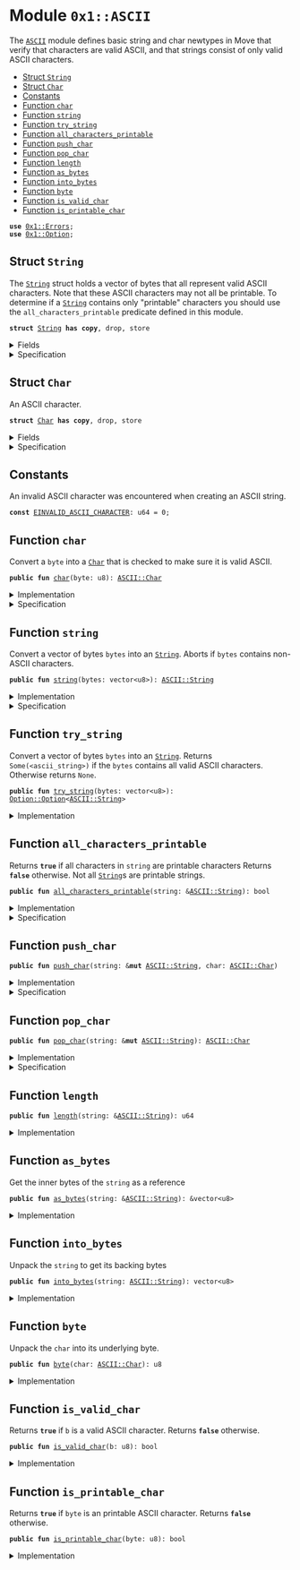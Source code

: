 
<a name="0x1_ASCII"></a>

# Module `0x1::ASCII`

The <code><a href="ASCII.md#0x1_ASCII">ASCII</a></code> module defines basic string and char newtypes in Move that verify
that characters are valid ASCII, and that strings consist of only valid ASCII characters.


-  [Struct `String`](#0x1_ASCII_String)
-  [Struct `Char`](#0x1_ASCII_Char)
-  [Constants](#@Constants_0)
-  [Function `char`](#0x1_ASCII_char)
-  [Function `string`](#0x1_ASCII_string)
-  [Function `try_string`](#0x1_ASCII_try_string)
-  [Function `all_characters_printable`](#0x1_ASCII_all_characters_printable)
-  [Function `push_char`](#0x1_ASCII_push_char)
-  [Function `pop_char`](#0x1_ASCII_pop_char)
-  [Function `length`](#0x1_ASCII_length)
-  [Function `as_bytes`](#0x1_ASCII_as_bytes)
-  [Function `into_bytes`](#0x1_ASCII_into_bytes)
-  [Function `byte`](#0x1_ASCII_byte)
-  [Function `is_valid_char`](#0x1_ASCII_is_valid_char)
-  [Function `is_printable_char`](#0x1_ASCII_is_printable_char)


<pre><code><b>use</b> <a href="Errors.md#0x1_Errors">0x1::Errors</a>;
<b>use</b> <a href="Option.md#0x1_Option">0x1::Option</a>;
</code></pre>



<a name="0x1_ASCII_String"></a>

## Struct `String`

The <code><a href="String.md#0x1_String">String</a></code> struct holds a vector of bytes that all represent
valid ASCII characters. Note that these ASCII characters may not all
be printable. To determine if a <code><a href="String.md#0x1_String">String</a></code> contains only "printable"
characters you should use the <code>all_characters_printable</code> predicate
defined in this module.


<pre><code><b>struct</b> <a href="String.md#0x1_String">String</a> <b>has</b> <b>copy</b>, drop, store
</code></pre>



<details>
<summary>Fields</summary>


<dl>
<dt>
<code>bytes: vector&lt;u8&gt;</code>
</dt>
<dd>

</dd>
</dl>


</details>

<details>
<summary>Specification</summary>



<pre><code><b>invariant</b> <b>forall</b> i in 0..len(bytes): <a href="ASCII.md#0x1_ASCII_is_valid_char">is_valid_char</a>(bytes[i]);
</code></pre>



</details>

<a name="0x1_ASCII_Char"></a>

## Struct `Char`

An ASCII character.


<pre><code><b>struct</b> <a href="ASCII.md#0x1_ASCII_Char">Char</a> <b>has</b> <b>copy</b>, drop, store
</code></pre>



<details>
<summary>Fields</summary>


<dl>
<dt>
<code>byte: u8</code>
</dt>
<dd>

</dd>
</dl>


</details>

<details>
<summary>Specification</summary>



<pre><code><b>invariant</b> <a href="ASCII.md#0x1_ASCII_is_valid_char">is_valid_char</a>(byte);
</code></pre>



</details>

<a name="@Constants_0"></a>

## Constants


<a name="0x1_ASCII_EINVALID_ASCII_CHARACTER"></a>

An invalid ASCII character was encountered when creating an ASCII string.


<pre><code><b>const</b> <a href="ASCII.md#0x1_ASCII_EINVALID_ASCII_CHARACTER">EINVALID_ASCII_CHARACTER</a>: u64 = 0;
</code></pre>



<a name="0x1_ASCII_char"></a>

## Function `char`

Convert a <code>byte</code> into a <code><a href="ASCII.md#0x1_ASCII_Char">Char</a></code> that is checked to make sure it is valid ASCII.


<pre><code><b>public</b> <b>fun</b> <a href="ASCII.md#0x1_ASCII_char">char</a>(byte: u8): <a href="ASCII.md#0x1_ASCII_Char">ASCII::Char</a>
</code></pre>



<details>
<summary>Implementation</summary>


<pre><code><b>public</b> <b>fun</b> <a href="ASCII.md#0x1_ASCII_char">char</a>(byte: u8): <a href="ASCII.md#0x1_ASCII_Char">Char</a> {
    <b>assert</b>!(<a href="ASCII.md#0x1_ASCII_is_valid_char">is_valid_char</a>(byte), <a href="Errors.md#0x1_Errors_invalid_argument">Errors::invalid_argument</a>(<a href="ASCII.md#0x1_ASCII_EINVALID_ASCII_CHARACTER">EINVALID_ASCII_CHARACTER</a>));
    <a href="ASCII.md#0x1_ASCII_Char">Char</a> { byte }
}
</code></pre>



</details>

<details>
<summary>Specification</summary>



<pre><code><b>aborts_if</b> !<a href="ASCII.md#0x1_ASCII_is_valid_char">is_valid_char</a>(byte) <b>with</b> <a href="Errors.md#0x1_Errors_INVALID_ARGUMENT">Errors::INVALID_ARGUMENT</a>;
</code></pre>



</details>

<a name="0x1_ASCII_string"></a>

## Function `string`

Convert a vector of bytes <code>bytes</code> into an <code><a href="String.md#0x1_String">String</a></code>. Aborts if
<code>bytes</code> contains non-ASCII characters.


<pre><code><b>public</b> <b>fun</b> <a href="ASCII.md#0x1_ASCII_string">string</a>(bytes: vector&lt;u8&gt;): <a href="ASCII.md#0x1_ASCII_String">ASCII::String</a>
</code></pre>



<details>
<summary>Implementation</summary>


<pre><code><b>public</b> <b>fun</b> <a href="ASCII.md#0x1_ASCII_string">string</a>(bytes: vector&lt;u8&gt;): <a href="String.md#0x1_String">String</a> {
   <b>let</b> x = <a href="ASCII.md#0x1_ASCII_try_string">try_string</a>(bytes);
   <b>assert</b>!(
        <a href="Option.md#0x1_Option_is_some">Option::is_some</a>(&x),
        <a href="Errors.md#0x1_Errors_invalid_argument">Errors::invalid_argument</a>(<a href="ASCII.md#0x1_ASCII_EINVALID_ASCII_CHARACTER">EINVALID_ASCII_CHARACTER</a>)
   );
   <a href="Option.md#0x1_Option_destroy_some">Option::destroy_some</a>(x)
}
</code></pre>



</details>

<details>
<summary>Specification</summary>



<pre><code><b>aborts_if</b> <b>exists</b> i in 0..len(bytes): !<a href="ASCII.md#0x1_ASCII_is_valid_char">is_valid_char</a>(bytes[i]) <b>with</b> <a href="Errors.md#0x1_Errors_INVALID_ARGUMENT">Errors::INVALID_ARGUMENT</a>;
</code></pre>



</details>

<a name="0x1_ASCII_try_string"></a>

## Function `try_string`

Convert a vector of bytes <code>bytes</code> into an <code><a href="String.md#0x1_String">String</a></code>. Returns
<code>Some(&lt;ascii_string&gt;)</code> if the <code>bytes</code> contains all valid ASCII
characters. Otherwise returns <code>None</code>.


<pre><code><b>public</b> <b>fun</b> <a href="ASCII.md#0x1_ASCII_try_string">try_string</a>(bytes: vector&lt;u8&gt;): <a href="Option.md#0x1_Option_Option">Option::Option</a>&lt;<a href="ASCII.md#0x1_ASCII_String">ASCII::String</a>&gt;
</code></pre>



<details>
<summary>Implementation</summary>


<pre><code><b>public</b> <b>fun</b> <a href="ASCII.md#0x1_ASCII_try_string">try_string</a>(bytes: vector&lt;u8&gt;): <a href="Option.md#0x1_Option">Option</a>&lt;<a href="String.md#0x1_String">String</a>&gt; {
   <b>let</b> len = <a href="Vector.md#0x1_Vector_length">Vector::length</a>(&bytes);
   <b>let</b> i = 0;
   <b>while</b> ({
       <b>spec</b> {
           <b>invariant</b> i &lt;= len;
           <b>invariant</b> <b>forall</b> j in 0..i: <a href="ASCII.md#0x1_ASCII_is_valid_char">is_valid_char</a>(bytes[j]);
       };
       i &lt; len
   }) {
       <b>let</b> possible_byte = *<a href="Vector.md#0x1_Vector_borrow">Vector::borrow</a>(&bytes, i);
       <b>if</b> (!<a href="ASCII.md#0x1_ASCII_is_valid_char">is_valid_char</a>(possible_byte)) <b>return</b> <a href="Option.md#0x1_Option_none">Option::none</a>();
       i = i + 1;
   };
   <b>spec</b> {
       <b>assert</b> i == len;
       <b>assert</b> <b>forall</b> j in 0..len: <a href="ASCII.md#0x1_ASCII_is_valid_char">is_valid_char</a>(bytes[j]);
   };
   <a href="Option.md#0x1_Option_some">Option::some</a>(<a href="String.md#0x1_String">String</a> { bytes })
}
</code></pre>



</details>

<a name="0x1_ASCII_all_characters_printable"></a>

## Function `all_characters_printable`

Returns <code><b>true</b></code> if all characters in <code>string</code> are printable characters
Returns <code><b>false</b></code> otherwise. Not all <code><a href="String.md#0x1_String">String</a></code>s are printable strings.


<pre><code><b>public</b> <b>fun</b> <a href="ASCII.md#0x1_ASCII_all_characters_printable">all_characters_printable</a>(string: &<a href="ASCII.md#0x1_ASCII_String">ASCII::String</a>): bool
</code></pre>



<details>
<summary>Implementation</summary>


<pre><code><b>public</b> <b>fun</b> <a href="ASCII.md#0x1_ASCII_all_characters_printable">all_characters_printable</a>(string: &<a href="String.md#0x1_String">String</a>): bool {
   <b>let</b> len = <a href="Vector.md#0x1_Vector_length">Vector::length</a>(&string.bytes);
   <b>let</b> i = 0;
   <b>while</b> ({
       <b>spec</b> {
           <b>invariant</b> i &lt;= len;
           <b>invariant</b> <b>forall</b> j in 0..i: <a href="ASCII.md#0x1_ASCII_is_printable_char">is_printable_char</a>(string.bytes[j]);
       };
       i &lt; len
   }) {
       <b>let</b> byte = *<a href="Vector.md#0x1_Vector_borrow">Vector::borrow</a>(&string.bytes, i);
       <b>if</b> (!<a href="ASCII.md#0x1_ASCII_is_printable_char">is_printable_char</a>(byte)) <b>return</b> <b>false</b>;
       i = i + 1;
   };
   <b>spec</b> {
       <b>assert</b> i == len;
       <b>assert</b> <b>forall</b> j in 0..len: <a href="ASCII.md#0x1_ASCII_is_printable_char">is_printable_char</a>(string.bytes[j]);
   };
   <b>true</b>
}
</code></pre>



</details>

<details>
<summary>Specification</summary>



<pre><code><b>ensures</b> result ==&gt; (<b>forall</b> j in 0..len(string.bytes): <a href="ASCII.md#0x1_ASCII_is_printable_char">is_printable_char</a>(string.bytes[j]));
</code></pre>



</details>

<a name="0x1_ASCII_push_char"></a>

## Function `push_char`



<pre><code><b>public</b> <b>fun</b> <a href="ASCII.md#0x1_ASCII_push_char">push_char</a>(string: &<b>mut</b> <a href="ASCII.md#0x1_ASCII_String">ASCII::String</a>, char: <a href="ASCII.md#0x1_ASCII_Char">ASCII::Char</a>)
</code></pre>



<details>
<summary>Implementation</summary>


<pre><code><b>public</b> <b>fun</b> <a href="ASCII.md#0x1_ASCII_push_char">push_char</a>(string: &<b>mut</b> <a href="String.md#0x1_String">String</a>, char: <a href="ASCII.md#0x1_ASCII_Char">Char</a>) {
    <a href="Vector.md#0x1_Vector_push_back">Vector::push_back</a>(&<b>mut</b> string.bytes, char.byte);
}
</code></pre>



</details>

<details>
<summary>Specification</summary>



<pre><code><b>ensures</b> len(string.bytes) == len(<b>old</b>(string.bytes)) + 1;
</code></pre>



</details>

<a name="0x1_ASCII_pop_char"></a>

## Function `pop_char`



<pre><code><b>public</b> <b>fun</b> <a href="ASCII.md#0x1_ASCII_pop_char">pop_char</a>(string: &<b>mut</b> <a href="ASCII.md#0x1_ASCII_String">ASCII::String</a>): <a href="ASCII.md#0x1_ASCII_Char">ASCII::Char</a>
</code></pre>



<details>
<summary>Implementation</summary>


<pre><code><b>public</b> <b>fun</b> <a href="ASCII.md#0x1_ASCII_pop_char">pop_char</a>(string: &<b>mut</b> <a href="String.md#0x1_String">String</a>): <a href="ASCII.md#0x1_ASCII_Char">Char</a> {
    <a href="ASCII.md#0x1_ASCII_Char">Char</a> { byte: <a href="Vector.md#0x1_Vector_pop_back">Vector::pop_back</a>(&<b>mut</b> string.bytes) }
}
</code></pre>



</details>

<details>
<summary>Specification</summary>



<pre><code><b>ensures</b> len(string.bytes) == len(<b>old</b>(string.bytes)) - 1;
</code></pre>



</details>

<a name="0x1_ASCII_length"></a>

## Function `length`



<pre><code><b>public</b> <b>fun</b> <a href="ASCII.md#0x1_ASCII_length">length</a>(string: &<a href="ASCII.md#0x1_ASCII_String">ASCII::String</a>): u64
</code></pre>



<details>
<summary>Implementation</summary>


<pre><code><b>public</b> <b>fun</b> <a href="ASCII.md#0x1_ASCII_length">length</a>(string: &<a href="String.md#0x1_String">String</a>): u64 {
    <a href="Vector.md#0x1_Vector_length">Vector::length</a>(<a href="ASCII.md#0x1_ASCII_as_bytes">as_bytes</a>(string))
}
</code></pre>



</details>

<a name="0x1_ASCII_as_bytes"></a>

## Function `as_bytes`

Get the inner bytes of the <code>string</code> as a reference


<pre><code><b>public</b> <b>fun</b> <a href="ASCII.md#0x1_ASCII_as_bytes">as_bytes</a>(string: &<a href="ASCII.md#0x1_ASCII_String">ASCII::String</a>): &vector&lt;u8&gt;
</code></pre>



<details>
<summary>Implementation</summary>


<pre><code><b>public</b> <b>fun</b> <a href="ASCII.md#0x1_ASCII_as_bytes">as_bytes</a>(string: &<a href="String.md#0x1_String">String</a>): &vector&lt;u8&gt; {
   &string.bytes
}
</code></pre>



</details>

<a name="0x1_ASCII_into_bytes"></a>

## Function `into_bytes`

Unpack the <code>string</code> to get its backing bytes


<pre><code><b>public</b> <b>fun</b> <a href="ASCII.md#0x1_ASCII_into_bytes">into_bytes</a>(string: <a href="ASCII.md#0x1_ASCII_String">ASCII::String</a>): vector&lt;u8&gt;
</code></pre>



<details>
<summary>Implementation</summary>


<pre><code><b>public</b> <b>fun</b> <a href="ASCII.md#0x1_ASCII_into_bytes">into_bytes</a>(string: <a href="String.md#0x1_String">String</a>): vector&lt;u8&gt; {
   <b>let</b> <a href="String.md#0x1_String">String</a> { bytes } = string;
   bytes
}
</code></pre>



</details>

<a name="0x1_ASCII_byte"></a>

## Function `byte`

Unpack the <code>char</code> into its underlying byte.


<pre><code><b>public</b> <b>fun</b> <a href="ASCII.md#0x1_ASCII_byte">byte</a>(char: <a href="ASCII.md#0x1_ASCII_Char">ASCII::Char</a>): u8
</code></pre>



<details>
<summary>Implementation</summary>


<pre><code><b>public</b> <b>fun</b> <a href="ASCII.md#0x1_ASCII_byte">byte</a>(char: <a href="ASCII.md#0x1_ASCII_Char">Char</a>): u8 {
   <b>let</b> <a href="ASCII.md#0x1_ASCII_Char">Char</a> { byte } = char;
   byte
}
</code></pre>



</details>

<a name="0x1_ASCII_is_valid_char"></a>

## Function `is_valid_char`

Returns <code><b>true</b></code> if <code>b</code> is a valid ASCII character. Returns <code><b>false</b></code> otherwise.


<pre><code><b>public</b> <b>fun</b> <a href="ASCII.md#0x1_ASCII_is_valid_char">is_valid_char</a>(b: u8): bool
</code></pre>



<details>
<summary>Implementation</summary>


<pre><code><b>public</b> <b>fun</b> <a href="ASCII.md#0x1_ASCII_is_valid_char">is_valid_char</a>(b: u8): bool {
   b &lt;= 0x7F
}
</code></pre>



</details>

<a name="0x1_ASCII_is_printable_char"></a>

## Function `is_printable_char`

Returns <code><b>true</b></code> if <code>byte</code> is an printable ASCII character. Returns <code><b>false</b></code> otherwise.


<pre><code><b>public</b> <b>fun</b> <a href="ASCII.md#0x1_ASCII_is_printable_char">is_printable_char</a>(byte: u8): bool
</code></pre>



<details>
<summary>Implementation</summary>


<pre><code><b>public</b> <b>fun</b> <a href="ASCII.md#0x1_ASCII_is_printable_char">is_printable_char</a>(byte: u8): bool {
   byte &gt;= 0x20 && // Disallow metacharacters
   <a href="ASCII.md#0x1_ASCII_byte">byte</a> &lt;= 0x7E // Don't allow DEL metacharacter
}
</code></pre>



</details>


[//]: # ("File containing references which can be used from documentation")
